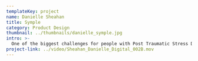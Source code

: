 ```yaml
---
templateKey: project
name: Danielle Sheahan
title: Symple
category: Product Design
thumbnail: ../thumbnails/danielle_symple.jpg
intro: >-
  One of the biggest challenges for people with Post Traumatic Stress Disorder (PTSD) is being able to recognize and cope with symptoms such as flashbacks, insomnia, and panic attacks. SYMPLE gives people more control over their mental health by enabling them to anticipate, manage, and track their PTSD symptoms. The app is designed to accompany a wearable smart device that monitors the individual’s physical and mental health.
project-link: ../video/Sheahan_Danielle_Digital_002B.mov
---
```

